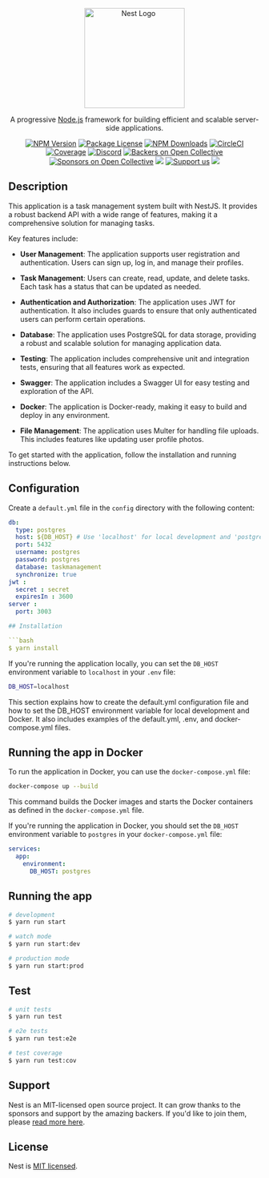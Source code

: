 <p align="center">
  <a href="http://nestjs.com/" target="blank"><img src="https://nestjs.com/img/logo-small.svg" width="200" alt="Nest Logo" /></a>
</p>

[circleci-image]: https://img.shields.io/circleci/build/github/nestjs/nest/master?token=abc123def456
[circleci-url]: https://circleci.com/gh/nestjs/nest

  <p align="center">A progressive <a href="http://nodejs.org" target="_blank">Node.js</a> framework for building efficient and scalable server-side applications.</p>
    <p align="center">
<a href="https://www.npmjs.com/~nestjscore" target="_blank"><img src="https://img.shields.io/npm/v/@nestjs/core.svg" alt="NPM Version" /></a>
<a href="https://www.npmjs.com/~nestjscore" target="_blank"><img src="https://img.shields.io/npm/l/@nestjs/core.svg" alt="Package License" /></a>
<a href="https://www.npmjs.com/~nestjscore" target="_blank"><img src="https://img.shields.io/npm/dm/@nestjs/common.svg" alt="NPM Downloads" /></a>
<a href="https://circleci.com/gh/nestjs/nest" target="_blank"><img src="https://img.shields.io/circleci/build/github/nestjs/nest/master" alt="CircleCI" /></a>
<a href="https://coveralls.io/github/nestjs/nest?branch=master" target="_blank"><img src="https://coveralls.io/repos/github/nestjs/nest/badge.svg?branch=master#9" alt="Coverage" /></a>
<a href="https://discord.gg/G7Qnnhy" target="_blank"><img src="https://img.shields.io/badge/discord-online-brightgreen.svg" alt="Discord"/></a>
<a href="https://opencollective.com/nest#backer" target="_blank"><img src="https://opencollective.com/nest/backers/badge.svg" alt="Backers on Open Collective" /></a>
<a href="https://opencollective.com/nest#sponsor" target="_blank"><img src="https://opencollective.com/nest/sponsors/badge.svg" alt="Sponsors on Open Collective" /></a>
  <a href="https://paypal.me/kamilmysliwiec" target="_blank"><img src="https://img.shields.io/badge/Donate-PayPal-ff3f59.svg"/></a>
    <a href="https://opencollective.com/nest#sponsor"  target="_blank"><img src="https://img.shields.io/badge/Support%20us-Open%20Collective-41B883.svg" alt="Support us"></a>
  <a href="https://twitter.com/nestframework" target="_blank"><img src="https://img.shields.io/twitter/follow/nestframework.svg?style=social&label=Follow"></a>
</p>

## Description

This application is a task management system built with NestJS. It provides a robust backend API with a wide range of features, making it a comprehensive solution for managing tasks.

Key features include:

- **User Management**: The application supports user registration and authentication. Users can sign up, log in, and manage their profiles.

- **Task Management**: Users can create, read, update, and delete tasks. Each task has a status that can be updated as needed.

- **Authentication and Authorization**: The application uses JWT for authentication. It also includes guards to ensure that only authenticated users can perform certain operations.

- **Database**: The application uses PostgreSQL for data storage, providing a robust and scalable solution for managing application data.

- **Testing**: The application includes comprehensive unit and integration tests, ensuring that all features work as expected.

- **Swagger**: The application includes a Swagger UI for easy testing and exploration of the API.

- **Docker**: The application is Docker-ready, making it easy to build and deploy in any environment.

- **File Management**: The application uses Multer for handling file uploads. This includes features like updating user profile photos.

To get started with the application, follow the installation and running instructions below.

## Configuration

Create a `default.yml` file in the `config` directory with the following content:

```yaml
db:
  type: postgres
  host: ${DB_HOST} # Use 'localhost' for local development and 'postgres' for Docker
  port: 5432
  username: postgres
  password: postgres
  database: taskmanagement
  synchronize: true
jwt :
  secret : secret
  expiresIn : 3600
server :
  port: 3003

## Installation

```bash
$ yarn install
```

If you're running the application locally, you can set the `DB_HOST` environment variable to `localhost` in your `.env` file:

```bash
DB_HOST=localhost
```
This section explains how to create the default.yml configuration file and how to set the DB_HOST environment variable for local development and Docker. It also includes examples of the default.yml, .env, and docker-compose.yml files.

## Running the app in Docker

To run the application in Docker, you can use the `docker-compose.yml` file:

```bash
docker-compose up --build
```

This command builds the Docker images and starts the Docker containers as defined in the `docker-compose.yml` file.

If you're running the application in Docker, you should set the `DB_HOST` environment variable to `postgres` in your `docker-compose.yml` file:

```yaml
services:
  app:
    environment:
      DB_HOST: postgres
```

## Running the app

```bash
# development
$ yarn run start

# watch mode
$ yarn run start:dev

# production mode
$ yarn run start:prod
```

## Test

```bash
# unit tests
$ yarn run test

# e2e tests
$ yarn run test:e2e

# test coverage
$ yarn run test:cov
```

## Support

Nest is an MIT-licensed open source project. It can grow thanks to the sponsors and support by the amazing backers. If you'd like to join them, please [read more here](https://docs.nestjs.com/support).


## License

Nest is [MIT licensed](LICENSE).